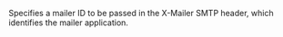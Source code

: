 Specifies a mailer ID to be passed in the X-Mailer SMTP header, which identifies the mailer
application.